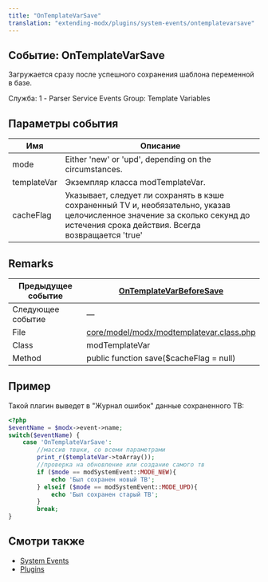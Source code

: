 ```yaml
---
title: "OnTemplateVarSave"
translation: "extending-modx/plugins/system-events/ontemplatevarsave"
---
```


## Событие: OnTemplateVarSave

Загружается сразу после успешного сохранения шаблона переменной в базе.

Служба: 1 - Parser Service Events
Group: Template Variables

## Параметры события

| Имя         | Описание                                                                                                                                                                        |
| ----------- | ------------------------------------------------------------------------------------------------------------------------------------------------------------------------------- |
| mode        | Either 'new' or 'upd', depending on the circumstances.                                                                                                                          |
| templateVar | Экземпляр класса modTemplateVar.                                                                                                                                                |
| cacheFlag   | Указывает, следует ли сохранять в кэше сохраненный TV и, необязательно, указав целочисленное значение за сколько секунд до истечения срока действия. Всегда возвращается 'true' |

## Remarks

| Предыдущее событие | [OnTemplateVarBeforeSave](extending-modx/plugins/system-events/ontemplatevarbeforesave "OnTemplateVarBeforeSave")                      |
| ------------------ | -------------------------------------------------------------------------------------------------------------------------------------- |
| Следующее событие  | —                                                                                                                                     |
| File               | [core/model/modx/modtemplatevar.class.php](https://github.com/modxcms/revolution/blob/master/core/model/modx/modtemplatevar.class.php) |
| Class              | modTemplateVar                                                                                                                         |
| Method             | public function save($cacheFlag = null)                                                                                                |

## Пример

Такой плагин выведет в "Журнал ошибок" данные сохраненного ТВ:

```php
<?php
$eventName = $modx->event->name;
switch($eventName) {
    case 'OnTemplateVarSave':
        //массив твшки, со всеми параметрами
        print_r($templateVar->toArray());
        //проверка на обновление или создание самого тв
        if ($mode == modSystemEvent::MODE_NEW){
            echo 'Был сохранен новый ТВ';
        } elseif ($mode == modSystemEvent::MODE_UPD){
            echo 'Был сохранен старый ТВ';
        }
        break;
}
```

## Смотри также

- [System Events](extending-modx/plugins/system-events "System Events")
- [Plugins](extending-modx/plugins "Plugins")
